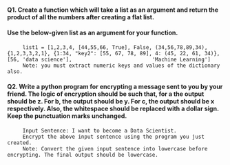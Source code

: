 #### Q1. Create a function which will take a list as an argument and return the product of all the numbers after creating a flat list.
####     Use the below-given list as an argument for your function.
         list1 = [1,2,3,4, [44,55,66, True], False, (34,56,78,89,34), {1,2,3,3,2,1}, {1:34, "key2": [55, 67, 78, 89], 4: (45, 22, 61, 34)}, [56, 'data science'],                          'Machine Learning']
         Note: you must extract numeric keys and values of the dictionary also.
#### Q2. Write a python program for encrypting a message sent to you by your friend. The logic of encryption should be such that, for a the output should be z. For b, the output should be y. For c, the output should be x respectively. Also, the whitespace should be replaced with a dollar sign. Keep the punctuation marks unchanged.
         Input Sentence: I want to become a Data Scientist.
         Encrypt the above input sentence using the program you just created.
         Note: Convert the given input sentence into lowercase before encrypting. The final output should be lowercase.
